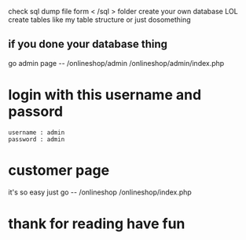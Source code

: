 check sql dump file form < /sql > folder
create your own database LOL
create tables like my table structure or just dosomething

## if you done your database thing

go admin page -- /onlineshop/admin <or> /onlineshop/admin/index.php

# login with this username and passord

```
username : admin
password : admin

```

# customer page

it's so easy just go -- /onlineshop <or> /onlineshop/index.php

# thank for reading have fun
